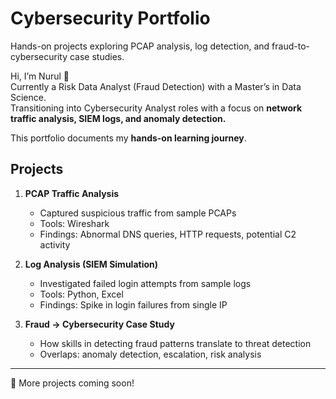 # Cybersecurity Portfolio
Hands-on projects exploring PCAP analysis, log detection, and fraud-to-cybersecurity case studies.

Hi, I’m Nurul 👋  
Currently a Risk Data Analyst (Fraud Detection) with a Master’s in Data Science.  
Transitioning into Cybersecurity Analyst roles with a focus on **network traffic analysis, SIEM logs, and anomaly detection.**  

This portfolio documents my **hands-on learning journey**.  

## Projects

1. **PCAP Traffic Analysis**  
   - Captured suspicious traffic from sample PCAPs  
   - Tools: Wireshark  
   - Findings: Abnormal DNS queries, HTTP requests, potential C2 activity  

2. **Log Analysis (SIEM Simulation)**  
   - Investigated failed login attempts from sample logs  
   - Tools: Python, Excel  
   - Findings: Spike in login failures from single IP  

3. **Fraud → Cybersecurity Case Study**  
   - How skills in detecting fraud patterns translate to threat detection  
   - Overlaps: anomaly detection, escalation, risk analysis  

---

📌 More projects coming soon!

